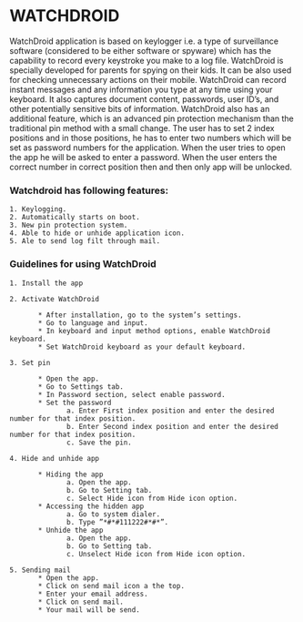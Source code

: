 # WATCHDROID

WatchDroid application is based on keylogger i.e. a type of surveillance software (considered to be either software or spyware) which has the capability to record every keystroke you make to a log file.
WatchDroid is specially developed for parents for spying on their kids. It can be also used for checking unnecessary actions on their mobile. WatchDroid can record instant messages and any information you type at any time using your keyboard. It also captures document content, passwords, user ID’s, and other potentially sensitive bits of information. 
WatchDroid also has an additional feature, which is an advanced pin protection mechanism than the traditional pin method with a small change. The user has to set 2 index positions and in those positions, he has to enter two numbers which will be set as password numbers for the application. When the user tries to open the app he will be asked to enter a password. When the user enters the correct number in correct position then and then only app will be unlocked.

       
### Watchdroid has following features:
```
1. Keylogging.
2. Automatically starts on boot.
3. New pin protection system.
4. Able to hide or unhide application icon.
5. Ale to send log filt through mail.
```

### Guidelines for using WatchDroid
```
1. Install the app
```
```
2. Activate WatchDroid

       * After installation, go to the system’s settings.
       * Go to language and input.
       * In keyboard and input method options, enable WatchDroid keyboard. 
       * Set WatchDroid keyboard as your default keyboard.
```
```
3. Set pin

       * Open the app.
       * Go to Settings tab.
       * In Password section, select enable password.
       * Set the password
              a. Enter First index position and enter the desired number for that index position.
              b. Enter Second index position and enter the desired number for that index position.
              c. Save the pin.
```
```
4. Hide and unhide app

       * Hiding the app
              a. Open the app.
              b. Go to Setting tab.
              c. Select Hide icon from Hide icon option.
       * Accessing the hidden app
              a. Go to system dialer.
              b. Type ”*#*#111222#*#*”.
       * Unhide the app 
              a. Open the app.
              b. Go to Setting tab.
              c. Unselect Hide icon from Hide icon option.
```
```
5. Sending mail
       * Open the app.
       * Click on send mail icon a the top.
       * Enter your email address.
       * Click on send mail.
       * Your mail will be send.
```



